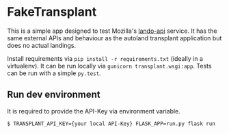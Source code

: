 # FakeTransplant

This is a simple app designed to test Mozilla's [lando-api][] service.
It has the same external APIs and behaviour as the autoland transplant
application but does no actual landings.

Install requirements via `pip install -r requirements.txt` (ideally in a
virtualenv).  It can be run locally via `gunicorn transplant.wsgi:app`.
Tests can be run with a simple `py.test`.

[lando-api]: https://github.com/mozilla-conduit/lando-api

## Run dev environment

It is required to provide the API-Key via environment variable.

```bash
$ TRANSPLANT_API_KEY={your local API-Key} FLASK_APP=run.py flask run
```
